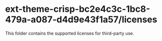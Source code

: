 # ext-theme-crisp-bc2e4c3c-1bc8-479a-a087-d4d9e43f1a57/licenses

This folder contains the supported licenses for third-party use.
